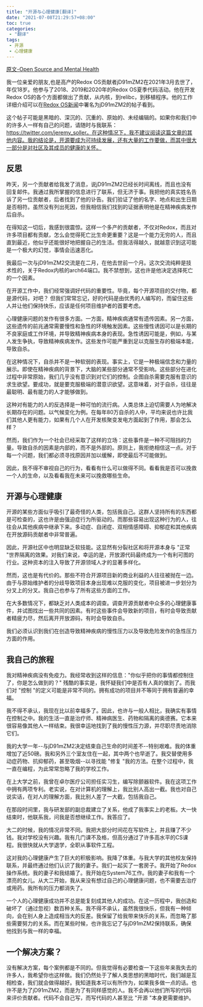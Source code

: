 ```yaml
---
title: "开源与心理健康[翻译]"
date: "2021-07-08T21:29:57+08:00"
toc: true
categories:
 - "翻译"
tags:
 - 开源
 - 心理健康
---
```

[原文-Open Source and Mental Health](https://www.redox-os.org/zh/news/open-source-mental-health/)

我一位亲爱的朋友,也是高产的Redox OS贡献者jD91mZM2在2021年3月去世了，年仅18岁。他参与了2018、2019和2020年的Redox OS夏季代码活动。他在开发Redox OS的各个方面都做出了贡献，从内核，到relibc，到移植程序。他的工作详细介绍可以在[Redox OS新闻](https://www.redox-os.org/news/ )中署名为jD91mZM2的帖子看到。

这个帖子可能是黑暗的、深沉的、沉重的、原始的、未经编辑的。如果你和我们中的许多人一样有自己的问题，请随时与我联系：https://twitter.com/jeremy_soller。在这种情况下，我不建议阅读这篇文章的其他内容。我的结论是，开源要成为可持续发展，还有大量的工作要做，而其中很大一部分是对社区及其成员的健康的关怀。

## 反思
昨天，另一个贡献者给我发了消息，说jD91mZM2已经长时间离线，而且也没有回复邮件。我通过我所掌握的信息进行了联系，但无济于事。我把他的真实姓名告诉了另一位贡献者，后者找到了他的讣告。我们验证了他的名字、地点和出生日期是否相符。虽然没有列出死因，但我相信我们找到的证据表明他是在精神疾病发作后自杀。

在得知这一切后，我感到很震惊。这样一个多产的贡献者，不仅对Redox，而且对许多项目都有贡献，怎么会觉得死亡比生命更重要？这是一个能力无穷的人，而且直到最近，他似乎还能很好地把握自己的生活。但我活得越久，就越意识到这可能是一个极大的幻觉，事情会迅速恶化。

我最后一次与jD91mZM2交流是在二月，在他去世前一个月。这次交流纯粹是技术性的，关于Redox内核的arch64端口。我不禁想到，这也许是他决定选择死亡的一个因素。

在开源工作中，我们经常强调好代码的重要性。毕竟，每个开源项目的交付物，都是源代码，对吧？ 但我们常常忘记，好的代码是由优秀的人编写的，而留住这些人并让他们保持快乐，应该是任何项目维护者的首要考虑。

心理健康问题的发作有很多方面。一方面，精神疾病通常有遗传因素。另一方面，这些遗传的前兆通常需要慢性和急性的环境触发因素。这些慢性诱因可以是长期的不良家庭或工作环境，并导致精神疾病本身的表现。急性诱因可能是，例如，与某人发生争执，导致精神疾病发作。这些发作可能严重到足以克服生存的极端本能，导致自杀。

在这种情况下，自杀并不是一种软弱的表现。事实上，它是一种极端信念和力量的展示。即使在精神疾病的背景下，大脑的某些部分通常不受影响。这些部分在进化过程中非常原始，我们几乎没有意识到对它们的控制。企图自杀需要克服有意识的求生欲望。要成功，就是要克服极端的潜意识欲望。这意味着，对于自杀，往往是最聪明、最有能力的人才能够做到。

这种对有能力的人的反选择是一种可怕的流行病。人类总体上迫切需要人为地解决长期存在的问题。以气候变化为例。在每年80万自杀的人中，平均来说也许比我们其他人更有能力，如果有几个人在开发核聚变发电方面起到了作用，那会怎么样？

然而，我们作为一个社会已经采取了这样的立场：这些事件是一种不可阻挡的力量。导致自杀的因素是内部的，而不是外部的。原则上，我拒绝相信这一点。对于每一个问题，我们都必须寻找原因并加以缓解，即使最后不可能做到。

因此，我不得不审视自己的行为，看看有什么可以做得不同。看看我是否可以挽救一个人的生命，以及看看我在未来可以挽救哪些生命。

## 开源与心理健康
开源的某些方面似乎吸引了最奇怪的人类，包括我自己。这群人坚持所有的东西都是可检查的，这也许是由强迫症行为所驱动的。而那些容易出现这种行为的人，往往会从其他疾病中继承下来。多动症、自闭症、双相情感障碍、抑郁症和其他疾病在开放源码贡献者中非常普遍。

因此，开源社区中也明显缺乏软技能。这显然有分裂社区和将开源本身与 "正常 "世界隔离的效果。对我们来说，幸运的是，开放源代码最终成为一个有利可图的行业。这种资本的注入导致了开源领域人才的显著多样化。

然而，这也是有代价的。那些不符合开源项目新的商业利益的人往往被抛在一边。由于与原始维护者的分歧导致项目本身出现难以克服的变化，项目被进一步划分为分叉上的分叉。我自己也参与了所有这些方面的工作。

在大多数情况下，都缺乏对人类成本的调查。调查开源贡献者中众多的心理健康事件，并试图找出一些共同的因素。有时这些事件会导致新的项目，有时会导致贡献者精疲力尽，然后离开开放源码，有时会导致自杀。

我们必须认识到我们在创造导致精神疾病的慢性压力以及导致危险发作的急性压力方面的作用。

## 我自己的旅程
我对精神疾病没有免疫力。我经常收到这样的信息："你似乎把你的事情都控制住了，你是怎么做到的？" 残酷的事实是，我怀疑我们中是否有人真的做到了。而我们对 "控制 "的定义可能是非常不同的。拥有成功的项目并不等同于拥有普遍的幸福。

我不得不承认，我现在比以前幸福多了。因此，也许与一般人相比，我确实有事情在控制之中。我的生活一直是治疗师、精神病医生、药物和隔离的奥德赛。它本来很容易像其他人一样结束。我很幸运地找到了我的慢性压力源，并尽职尽责地消除它们。

我的大学一年--与jD91mZM2决定结束自己生命的时间差不--特别艰难。我的体重增加了近50磅。我和另外三个室友住在一起，其中两个也早逝了。我交替使用多动症药物、抗抑郁药，甚至吸烟--以寻找能 "修复 "我的方法。在整个过程中，我一直在编程，为此常常忽略了我的学校工作。

在上大学之前，我曾在卓尔医疗公司担任实习生，编写除颤器软件。我在这项工作中拥有两项专利。老实说，在对计算机的理解上，我比别人高出一截。我也对自己说实话，在对人的理解方面，我比别人差了一大截，包括我自己。

在那段时间里，我与研发部的副总裁建立了关系，他成了我事实上的老板。大一快结束时，他联系我，问我是否想继续工作。我答应了。

大二的时候，我的情况非常不同。我把大部分时间花在写软件上，并且赚了不少钱。我对学校没有兴趣。我有几门课不及格，但高分通过了许多高水平的CS课程。我很快就从大学退学，全职从事软件工程。

这对我的心理健康产生了巨大的积极影响。我降了体重。与我大学的其他校友保持联系，并最终通过他们认识了我的妻子。我们一起买了一套房子。我开始了Redox操作系统。我的妻子和我结婚了。我开始在System76工作。我的妻子和我有一个漂亮的女儿。从大二开始，我从来没有想过自己的心理健康问题，也不需要去治疗或用药。我所有的压力都消失了。

一个人的心理健康成功并不总是能复刻成其他人的成功。在这一历程中，我创造和破坏了（通过忽视）数百种关系。我不得不承认，虽然我很快乐，但我有一种倾向，会在别人身上造成相当大的反差。我保留了给我带来快乐的关系，而忽略了那些需要努力的关系。而在某些时候，也许我忘记了与jD91mZM2保持联系，确保他找到与我一样的幸福。

## 一个解决方案？
没有解决方案，每个案例都是不同的。但我觉得有必要检查一下这些年来我失去的许多人，我希望你也这样做。我们仍然处于了解人类思想的黑暗时代，我们越是互相检查，我们就会做得越好。我知道我本可以有所作为，如果我多做一点的话。也许不是为了jD91mZM2，而是为了有同样感觉的人。我不会再以他们所写的代码来评价贡献者。代码不会自己写，而写代码的人甚至比 "开源 "本身更需要维护。